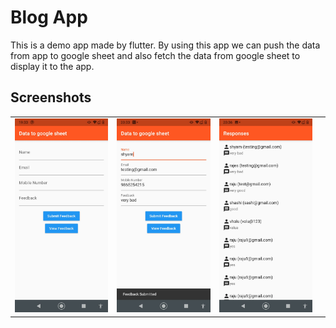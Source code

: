 # Blog App

This is a demo app made by flutter. By using this app we can push the data from app to google sheet and also fetch the data from google sheet to display it to the app. 


## Screenshots

|                       |                              |                              |                              |
|-----------------------| ---------------------------- | ---------------------------- | ---------------------------- |
| ![](screenshots/01.jpeg) | ![](screenshots/02.jpeg) | ![](screenshots/03.jpeg) |

